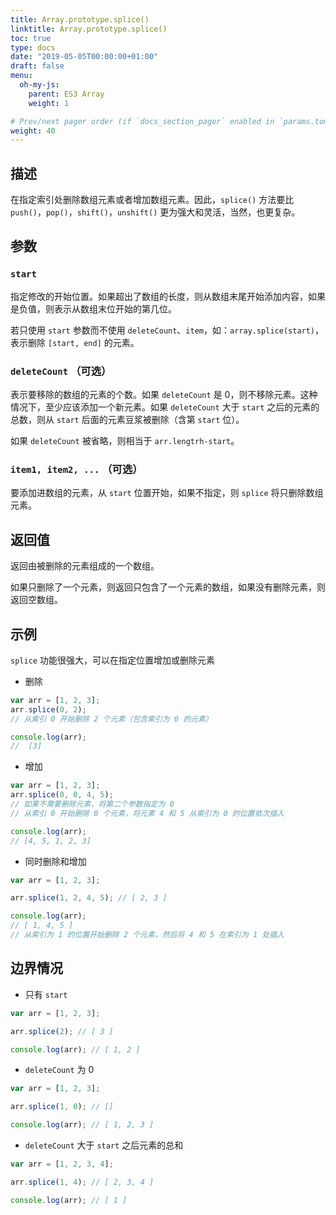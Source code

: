 ```yaml
---
title: Array.prototype.splice()
linktitle: Array.prototype.splice()
toc: true
type: docs
date: "2019-05-05T00:00:00+01:00"
draft: false
menu:
  oh-my-js:
    parent: ES3 Array
    weight: 1

# Prev/next pager order (if `docs_section_pager` enabled in `params.toml`)
weight: 40
---
```


## 描述

在指定索引处删除数组元素或者增加数组元素。因此，`splice()` 方法要比 `push()`，`pop()`，`shift()`，`unshift()` 更为强大和灵活，当然，也更复杂。

## 参数

### `start`

指定修改的开始位置。如果超出了数组的长度，则从数组末尾开始添加内容，如果是负值，则表示从数组末位开始的第几位。

若只使用 `start` 参数而不使用 `deleteCount`、`item`，如：`array.splice(start)`，表示删除 `[start, end]` 的元素。

### `deleteCount` （可选）

表示要移除的数组的元素的个数。如果 `deleteCount` 是 0，则不移除元素。这种情况下，至少应该添加一个新元素。如果 `deleteCount` 大于 `start` 之后的元素的总数，则从 `start` 后面的元素豆浆被删除（含第 `start` 位）。

如果 `deleteCount` 被省略，则相当于 `arr.lengtrh-start`。

### `item1, item2, ...` （可选）

要添加进数组的元素，从 `start` 位置开始，如果不指定，则 `splice` 将只删除数组元素。

## 返回值

返回由被删除的元素组成的一个数组。

如果只删除了一个元素，则返回只包含了一个元素的数组，如果没有删除元素，则返回空数组。

## 示例

`splice` 功能很强大，可以在指定位置增加或删除元素

- 删除

```js
var arr = [1, 2, 3];
arr.splice(0, 2);
// 从索引 0 开始删除 2 个元素（包含索引为 0 的元素）

console.log(arr);
//  [3]
```

- 增加

```js
var arr = [1, 2, 3];
arr.splice(0, 0, 4, 5);
// 如果不需要删除元素，将第二个参数指定为 0
// 从索引 0 开始删除 0 个元素，将元素 4 和 5 从索引为 0 的位置依次插入

console.log(arr);
// [4, 5, 1, 2, 3]
```

- 同时删除和增加

```js
var arr = [1, 2, 3];

arr.splice(1, 2, 4, 5); // [ 2, 3 ]

console.log(arr);
// [ 1, 4, 5 ]
// 从索引为 1 的位置开始删除 2 个元素，然后将 4 和 5 在索引为 1 处插入
```

## 边界情况

- 只有 `start`

```js
var arr = [1, 2, 3];

arr.splice(2); // [ 3 ]

console.log(arr); // [ 1, 2 ]
```

- `deleteCount` 为 0

```js
var arr = [1, 2, 3];

arr.splice(1, 0); // []

console.log(arr); // [ 1, 2, 3 ]
```

- `deleteCount` 大于 `start` 之后元素的总和

```js
var arr = [1, 2, 3, 4];

arr.splice(1, 4); // [ 2, 3, 4 ]

console.log(arr); // [ 1 ]
```
